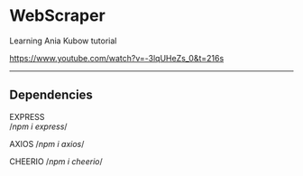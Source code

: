 # WebScraper
 
 Learning Ania Kubow tutorial

 https://www.youtube.com/watch?v=-3lqUHeZs_0&t=216s


-----------------------------
Dependencies
-----------------------------

EXPRESS  
/*npm i express*/

AXIOS
/*npm i axios*/

CHEERIO
/*npm i cheerio*/